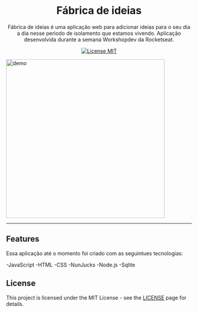 <h1 align="center">
<br>
<br>
Fábrica de ideias
</h1>

<p align="center">Fábrica de ideias é uma aplicação web para adicionar ideias para o seu dia a dia nesse periodo de isolamento que estamos vivendo. Aplicação desenvolvida durante a semana Workshopdev da Rocketseat.</p>

<p align="center">
  <a href="https://opensource.org/licenses/MIT">
    <img src="https://img.shields.io/badge/License-MIT-blue.svg" alt="License MIT">
  </a>
</p>

[//]: # (Add your gifs/images here:)
<div>
  <img src="/preview/preview.gif" alt="demo" height="430">
</div>

<hr />

## Features
[//]: # 

Essa aplicação até o momento foi criado com as seguintues tecnologias:

-JavaScript
-HTML
-CSS
-NunJucks
-Node.js
-Sqlite


  

## License

This project is licensed under the MIT License - see the [LICENSE](https://opensource.org/licenses/MIT) page for details.
